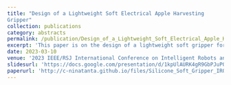 ```yaml
---
title: "Design of a Lightweight Soft Electrical Apple Harvesting
Gripper"
collection: publications
category: abstracts
permalink: /publication/Design_of_a_Lightweight_Soft_Electrical_Apple_Harvesting_Gripper
excerpt: 'This paper is on the design of a lightweight soft gripper for apple harvesting.'
date: 2023-03-10
venue: '2023 IEEE/RSJ International Conference on Intelligent Robots and Systems (IROS 2023)'
slidesurl: 'https://docs.google.com/presentation/d/1kpUlAURK4gR9GbPJuPQaWWnPOTSkASSe/edit?usp=sharing&ouid=103583382193953600474&rtpof=true&sd=true'
paperurl: 'http://c-ninatanta.github.io/files/Silicone_Soft_Gripper_IROS 2023_Chris.pdf'
---
```

<!--The contents above will be part of a list of publications, if the user clicks the link for the publication than the contents of section will be rendered as a full page, allowing you to provide more information about the paper for the reader. When publications are displayed as a single page, the contents of the above "citation" field will automatically be included below this section in a smaller font.

![Apple Gripper Prototype](/images/profile.jpg){:style="max-width:500px; display:block; margin:auto;"}
-->

